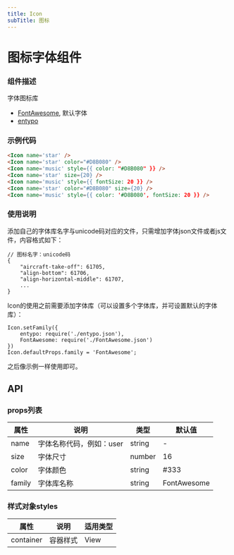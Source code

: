 ```yaml
---
title: Icon
subTitle: 图标
---
```


# 图标字体组件

### 组件描述
字体图标库

* [FontAwesome](http://fontawesome.io/icons/), 默认字体
* [entypo](http://entypo.com/)


### 示例代码

```html
<Icon name='star' />
<Icon name='star' color="#D8B080" />
<Icon name='music' style={{ color: "#D8B080" }} />
<Icon name='star' size={20} />
<Icon name='music' style={{ fontSize: 20 }} />
<Icon name='star' color="#D8B080" size={20} />
<Icon name='music' style={{ color: '#D8B080', fontSize: 20 }} />
```

### 使用说明

添加自己的字体库名字与unicode码对应的文件，只需增加字体json文件或者js文件，内容格式如下：

```
// 图标名字：unicode码
{
	"aircraft-take-off": 61705,
	"align-bottom": 61706,
	"align-horizontal-middle": 61707,
	...
}
```
Icon的使用之前需要添加字体库（可以设置多个字体库，并可设置默认的字体库）：

```
Icon.setFamily({
	entypo: require('./entypo.json'),
	FontAwesome: require('./FontAwesome.json')
})
Icon.defaultProps.family = 'FontAwesome';
```
之后像示例一样使用即可。

## API

### props列表

属性 | 说明 | 类型 | 默认值
----|-----|------|------
| name | 字体名称代码，例如：user | string | - |
| size | 字体尺寸 | number | 16 |
| color | 字体颜色 | string | #333 |
| family | 字体库名称 | string | FontAwesome |

### 样式对象styles

属性 | 说明 | 适用类型
----|-----|------
| container | 容器样式 | View |